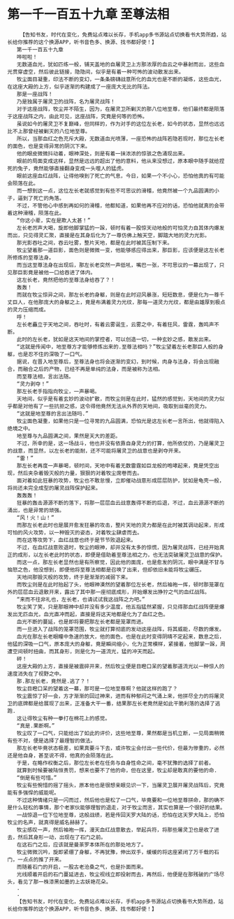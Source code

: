 # 第一千一百五十九章 至尊法相
        【告知书友，时代在变化，免费站点难以长存，手机app多书源站点切换看书大势所趋，站长给你推荐的这个换源APP，听书音色多、换源、找书都好使！】
       第一千一百五十九章
       哗啦啦！
       无数道血光，犹如匹练一般，铺天盖地的自屠灵卫上方那浓厚的血云之中暴射而出，这些血光贯穿虚空，然后彼此链接，隐隐间，似乎是有着一种可怖的波动散发出来。
       牧尘面目凝重，印法不断的变幻，一条条磅礴战意所化的血光也是不断的凝练，这些血光，在这座大殿的上方，似乎逐渐的构建成了一座庞大无比的阵法。
       那是一座战阵！
       乃是独属于屠灵卫的战阵，名为屠灵战阵！
       对于这座战阵，牧尘并不陌生，因为，在屠灵卫所剿灭的那八位地至尊，他们最终都是陨落于这座战阵之内，由此可见，这座战阵，究竟是何等的恐怖。
       虽说如今的屠灵卫不复巅峰，但同样的，作为对手的这位左长老，如今的状态，显然也远远比不上那曾经被剿灭的八位地至尊。
       所以，当那血红之色充斥大殿，无数道血光喷薄，一座恐怖的战阵若隐若现时，那位左长老的面色，也是变得异常的阴沉下来。
       他的眼皮微微抖动着，眼神深处，则是有着一抹浓浓的惊骇之色涌现出来。
       眼前的局面变成这样，显然是远远的超出了他的意料，他从来没想过，原本眼中随手就给捏死的兔子，竟然能够直接翻身变成一头噬人的猛虎。
       眼前这座血红战阵，让得他嗅到了死亡的气息，今日，如果一个不小心，恐怕他真的有可能会陨落在此。
       而一想到这一点，这位左长老就感觉到有些不可思议的滑稽，他竟然被一个九品圆满的小子，逼到了死亡的角落。
       不过，不管他心中感到再如何的滑稽，他都知道，如果他再不应对的话，恐怕他就真的会带着这种滑稽，陨落在此。
       “你这小辈，实在是欺人太甚！”
       左长老厉声大喝，旋即他脚掌猛的一跺，顿时有着一股惊天动地般的可怕灵力自其体内爆发而出，只见得灵汇聚，直接是在其身后化为了一尊仿佛上触天空，脚踏大地的灵力光影。
       那光影吞吐之间，吞云吐雾，整片天地，都是在此时被其压制下来。
       牧尘望着那一道巨影，面色则是微微一变，他能够感应得出来，那巨影，应该便是这左长老所修炼的至尊法身。
       而当这至尊法身在出现后，那左长老突然一声低吼，嘴巴一张，不可思议的一幕出现了，只见那巨影竟是被他一口给吞进了体内。
       这左长老，竟然把他的至尊法身给吞了？！
       轰轰！
       而就在牧尘惊异之间，那左长老的身躯，则是在此时迎风暴涨，短短数息，便是化为一尊千丈巨人，在他那庞大的身躯之上，竟是布满着灵力光纹，那每一道灵力光纹，都是由雄厚到极点的灵力压缩而成。
       呼！
       左长老矗立于天地之间，吞吐时，有着云雾诞生，云雾之中，有着狂风，雷霆，轰鸣声不断。
       此时的左长老，犹如是这天地间的掌控者，可以创造一切，一种玄妙之感，散发出来。
       “这就是传闻中，地至尊方才能够修炼出来的.至尊法相吗？”牧尘望着左长老那巨人般的身躯，也是忍不住的深吸了一口气。
       据说，在晋入地至尊后，至尊法身也将会逐渐的变幻，到时候，肉身与法身，将会出现融合，而融合之后的产物，已经不再是单纯的法身，而是被称为法相。
       而至尊法相，言出法随。
       “灵力剥夺！”
       那左长老手指指向牧尘，一声暴喝。
       天地间，似乎是有着玄妙的波动扩散，而牧尘则是在此时，猛然的感觉到，天地间的灵力似乎都是对他有了一些抗拒之感，这令得他竟然无法从外界的天地间，吸取到丝毫的灵力。
       “这就是地至尊的言出法随吗.”
       牧尘面色凝重，如果他只是一位寻常的九品圆满，恐怕光是这左长老一言所出，他就得陷入绝境之中。
       地至尊与九品圆满之间，果然是天大的差距。
       不过，所幸的是，这一场战斗，他也并没有依靠自身灵力的打算，他所依仗的，乃是屠灵卫的战意，而显然，以左长老的能耐，还不可能将屠灵卫的战意也是剥夺开来。
       “雷！”
       那左长老再度一声暴喝，顿时间，天地中有着无数雷霆如巨龙般的咆哮起来，竟是凭空出现，然后夹杂着毁灭般的力量，狠狠的对着牧尘席卷而去。
       面对着如此狂暴的攻势，牧尘也不敢怠慢，立即催动战意形成层层防护，犹如是龟壳一般，将尚还未完全成型的屠灵战阵保护起来。
       轰轰轰！
       狂暴的轰击源源不断的落下，将那一层层血云战意轰得不断的后退，不过，血云源源不断的涌出，也是异常的顽强。
       “风！火！山！”
       而那左长老此时也是展开愈发狂暴的攻击，整片天地的灵力都是在此时被其调动起来，形成可怕的风火攻势，以一种毁灭的姿态，对着牧尘肆虐而去。
       而在这等攻势下，血红战意也终于是节节败退起来。
       不过，在血红战意败退时，牧尘的眼神，却并没有太多的惊慌，因为屠灵战阵，已经开始真正的成形，以左长老此时的状态，即便是借助着至尊法相之力，也无法突破屠灵卫战意的保护。
       而这一点，那左长老显然也是有所察觉，因此他的面庞，也是愈发的阴沉，眼中满是不甘与恼怒之色，他没想到，即便他将至尊法相都是召唤了出来，但却依旧未能将牧尘碾压。
       天地间那毁灭般的攻势，终于是渐渐的减弱下来。
       而牧尘则是在此时抬起了头，他眼神漠然的望着那位左长老，然后袖袍一挥，顿时那笼罩在外的层层血云退散开来，露出了其中那一座彻底成形，开始爆发出狰狞之气的血红战阵。
       “来而不往非礼也，左长老，也请试试我这战阵之力吧。”
       牧尘笑了笑，只是那眼神中却并没有多少温度，他五指猛然紧握，只见得那血红战阵便是爆发出无匹血光，血光直冲而起，直接是将这天地都是化为了血红之色。
       血光不断的蔓延，也是即将要把那左长老都是笼罩而进。
       而一旦进入了战阵的笼罩范围，牧尘就打算彻底的发动这座战阵，将其威能，尽数的爆发。
       血光在那左长老眼瞳中急速的放大，他的面色，也是在此时变得阴晴不定起来，数息之后，他猛的深吸一口气，原本庞大的身躯，竟是瞬间缩小，化为正常模样，紧接着，他脚掌一跺，周遭空间顿时扭曲，而其身形，则是化为一道流光，猛的冲天而起。
       砰！
       这座大殿的上方，直接是被震碎开来，然后牧尘便是目瞪口呆的望着那道流光以一种惊人的速度消失在了视野之中。
       那.那左长老，竟然是.逃了？！
       牧尘目瞪口呆的望着这一幕，那可是一位地至尊啊？他就这样的跑了？
       牧尘震惊了好一会，方才渐渐的回过神来，进而有种郁闷之气涌上来，他拼尽全力的将屠灵卫的底牌都是给展现了出来，正准备大干一番，结果那左长老竟然是如此干脆利落的选择了逃跑.
       这让得牧尘有种一拳打在棉花上的感觉。
       “真是.果断啊。”
       牧尘叹了一口气，只能给出了如此的评价，这些地至尊，果然都是当机立断，一见局面稍微有些不对，便是选择了最理智的做法。
       那左长老毕竟状态极差，如果真要斗下去，或许牧尘会付出一些代价，但最为惨重的，必然还是他自身，甚至说不得，他真的会陨落在此。
       于是，在略作权衡之后，那位左长老在任务与自身性命之间，毫不犹豫的选择了前者。
       就算到时候要被陆恒责罚，想来也要不了他的命，但在这里，牧尘却是敢真的要他的命.
       “倒是有些可惜。”
       牧尘有些惋惜的摇了摇头，原本他也是很想亲眼见识一下，当屠灵卫展开屠灵战阵后，究竟能有多强悍的威能呢。
       不过这种情绪只是一闪而过，然后他也是松了一口气，毕竟要和一位地至尊拼命，那的确不是什么轻松的事情，那个老家伙能够理智的退走，对于牧尘而言，其实也算是一个很好的结果。
       一战惊退一位下位地至尊，这般战绩，若是传回天罗大陆的话，恐怕在这天罗大陆上，恐怕牧尘的名声，就真得是威名赫赫了。
       牧尘感叹一声，然后袖袍一挥，漫天血红战意散去，举起兵符，将那些屠灵卫也是收了进去，然后其身形一动，出现在了石门之前。
       在这石门之后，应该就是曼荼罗本体所在的那处地方了。
       牧尘微微沉吟，旋即紧绷了身躯，不再犹豫，伸出双手，缓缓的将这座紧闭了万千载的石门，一点点的推了开来。
       而随着石门的开启，一股古老沧桑之气，也是扑面而来。
       光线顺着开启的石门蔓延进去，牧尘视线立即投射而去，再然后，他便是在那残破的广场尽头，看见了那一株漆黑如墨的上古妖艳花朵。
       .
       .
       【告知书友，时代在变化，免费站点难以长存，手机app多书源站点切换看书大势所趋，站长给你推荐的这个换源APP，听书音色多、换源、找书都好使！】
